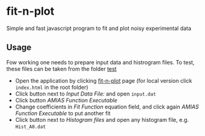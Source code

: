 # fit-n-plot

Simple and fast javascript program to fit  and plot noisy experimental data

## Usage

Fow working one needs to prepare input data and histrogram files. To test, these files can be taken from the folder [test](https://github.com/karaul/fit-n-plot/tree/main/test)

- Open the application by clicking [fit-n-plot](https://karaul.github.io/fit-n-plot/) page (for local version click `index.html` in the root folder)
- Click button next to _Input Data File:_ and open `input.dat`
- Click button _AMIAS Function Executable_
- Change coefficients in _Fit Function_ equation field, and click again _AMIAS Function Executable_ to put another fit
- Click button next to _Histogram files_ and open any histogram file, e.g. `Hist_A0.dat`
